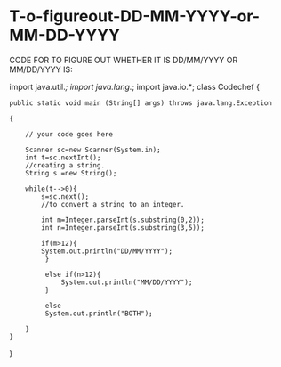 # T-o-figureout-DD-MM-YYYY-or-MM-DD-YYYY

CODE FOR TO FIGURE OUT WHETHER IT IS DD/MM/YYYY OR MM/DD/YYYY IS:



import java.util.*;
import java.lang.*;
import java.io.*;
class Codechef
{

	public static void main (String[] args) throws java.lang.Exception
	
	{
	
		// your code goes here
		
		Scanner sc=new Scanner(System.in);
		int t=sc.nextInt();
		//creating a string.
		String s =new String();
		
		while(t-->0){
		    s=sc.next();
		    //to convert a string to an integer.
		    
		    int m=Integer.parseInt(s.substring(0,2));
		    int n=Integer.parseInt(s.substring(3,5));
		    
		    if(m>12){
		    System.out.println("DD/MM/YYYY");
		     }
		     
		     else if(n>12){
		         System.out.println("MM/DD/YYYY");
		     }
		     
		     else
		     System.out.println("BOTH");
		    
		}
	}
}
